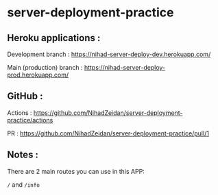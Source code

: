 # server-deployment-practice



## Heroku applications :

Development branch : https://nihad-server-deploy-dev.herokuapp.com/

Main (production) branch : https://nihad-server-deploy-prod.herokuapp.com/


## GitHub :

Actions : https://github.com/NihadZeidan/server-deployment-practice/actions

PR : https://github.com/NihadZeidan/server-deployment-practice/pull/1



## Notes : 

There are 2 main routes you can use in this APP:

`/`  and `/info`

